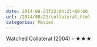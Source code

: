 ```yaml
---
date: 2014-08-23T23:04:21+00:00
url: /2014/08/23/collateral.html
categories: Movies
---
```

Watched Collateral (2004) - ★★★





